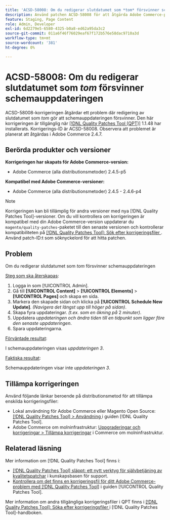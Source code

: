 ```yaml
---
title: 'ACSD-58008: Om du redigerar slutdatumet som *tom* försvinner schemauppdateringen'
description: Använd patchen ACSD-58008 för att åtgärda Adobe Commerce-problemet där redigering av slutdatumet som *tom* gör att schemauppdateringen försvinner.
feature: Staging, Page Content
role: Admin, Developer
exl-id: 6d2279e5-6580-4325-b0a8-ed62a95da3c2
source-git-commit: 011a6f46f76029eaf67f172b576e58dac9710a3d
workflow-type: tm+mt
source-wordcount: '381'
ht-degree: 0%

---
```


# ACSD-58008: Om du redigerar slutdatumet som *tom* försvinner schemauppdateringen

ACSD-58008-korrigeringen åtgärdar ett problem där redigering av slutdatumet som *tom* gör att schemauppdateringen försvinner. Den här korrigeringen är tillgänglig när [[!DNL Quality Patches Tool (QPT)]](https://experienceleague.adobe.com/sv/docs/commerce-operations/tools/quality-patches-tool/quality-patches-tool-to-self-serve-quality-patches) 1.1.48 har installerats. Korrigerings-ID är ACSD-58008. Observera att problemet är planerat att åtgärdas i Adobe Commerce 2.4.7.

## Berörda produkter och versioner

**Korrigeringen har skapats för Adobe Commerce-version:**

* Adobe Commerce (alla distributionsmetoder) 2.4.5-p5

**Kompatibel med Adobe Commerce-versioner:**

* Adobe Commerce (alla distributionsmetoder) 2.4.5 - 2.4.6-p4

>[!NOTE]
>
>Korrigeringen kan bli tillämplig för andra versioner med nya [!DNL Quality Patches Tool]-versioner. Om du vill kontrollera om korrigeringen är kompatibel med din Adobe Commerce-version uppdaterar du `magento/quality-patches`-paketet till den senaste versionen och kontrollerar kompatibiliteten på [[!DNL Quality Patches Tool]: Sök efter korrigeringsfiler ](https://experienceleague.adobe.com/tools/commerce-quality-patches/index.html?lang=sv-SE). Använd patch-ID:t som söknyckelord för att hitta patchen.

## Problem

Om du redigerar slutdatumet som *tom* försvinner schemauppdateringen

<u>Steg som ska återskapas</u>:

1. Logga in som [!UICONTROL Admin].
1. Gå till **[!UICONTROL Content]** > **[!UICONTROL Elements]** > **[!UICONTROL Pages]** och skapa en sida.
1. Markera den skapade sidan och klicka på **[!UICONTROL Schedule New Update]**. *(Navigera det längst upp till höger på sidan)*.
1. Skapa fyra uppdateringar. *(t.ex. som en ökning på* 2 *minuter)*.
1. Uppdatera *uppdateringen* *och ändra tiden till en tidpunkt som ligger före den senaste uppdateringen*.
1. Spara uppdateringarna.

<u>Förväntade resultat</u>:

I schemauppdateringen visas *uppdateringen 3*.

<u>Faktiska resultat</u>:

Schemauppdateringen visar inte *uppdateringen 3*.

## Tillämpa korrigeringen

Använd följande länkar beroende på distributionsmetod för att tillämpa enskilda korrigeringsfiler:

* Lokal användning för Adobe Commerce eller Magento Open Source: [[!DNL Quality Patches Tool] > Användning ](/help/tools/quality-patches-tool/usage.md) i guiden [!DNL Quality Patches Tool].
* Adobe Commerce om molninfrastruktur: [Uppgraderingar och korrigeringar > Tillämpa korrigeringar](https://experienceleague.adobe.com/docs/commerce-cloud-service/user-guide/develop/upgrade/apply-patches.html?lang=sv-SE) i Commerce om molninfrastruktur.

## Relaterad läsning

Mer information om [!DNL Quality Patches Tool] finns i:

* [[!DNL Quality Patches Tool] släppt: ett nytt verktyg för självbetjäning av kvalitetspatchar](https://experienceleague.adobe.com/sv/docs/commerce-operations/tools/quality-patches-tool/quality-patches-tool-to-self-serve-quality-patches) i kunskapsbasen för support.
* [Kontrollera om det finns en korrigeringsfil för ditt Adobe Commerce-problem med  [!DNL Quality Patches Tool]](/help/tools/quality-patches-tool/patches-available-in-qpt/check-patch-for-magento-issue-with-magento-quality-patches.md) i guiden [!UICONTROL Quality Patches Tool].


Mer information om andra tillgängliga korrigeringsfiler i QPT finns i [[!DNL Quality Patches Tool]: Söka efter korrigeringsfiler ](https://experienceleague.adobe.com/tools/commerce-quality-patches/index.html?lang=sv-SE) i [!DNL Quality Patches Tool]-handboken.
